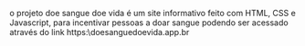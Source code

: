 o projeto doe sangue doe vida é um site informativo feito com HTML, CSS e Javascript, para incentivar pessoas a doar sangue 
podendo ser acessado  através do link  https:\\doesanguedoevida.app.br
